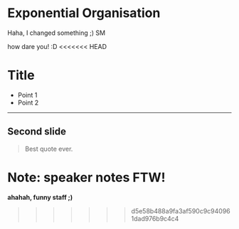 # Exponential Organisation

Haha, I changed something ;) SM

how dare you! :D
<<<<<<< HEAD

# Title

* Point 1
* Point 2

---

## Second slide

> Best quote ever.

Note: speaker notes FTW!
=======






**ahahah, funny staff ;)**
>>>>>>> d5e58b488a9fa3af590c9c940961dad976b9c4c4
